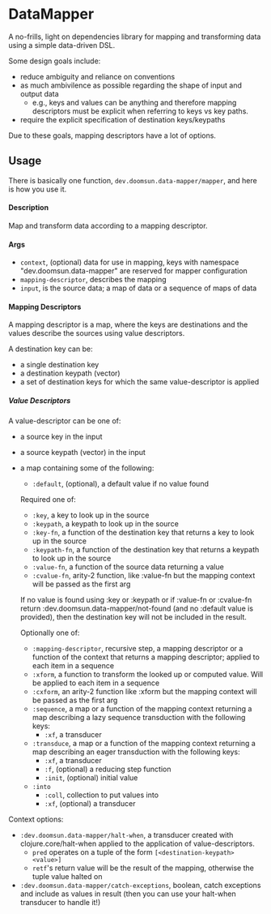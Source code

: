 # DataMapper

A no-frills, light on dependencies library for mapping and transforming data 
using a simple data-driven DSL.

Some design goals include:
- reduce ambiguity and reliance on conventions
- as much ambivilence as possible regarding the shape of input and output data
  - e.g., keys and values can be anything and therefore mapping descriptors 
  must be explicit when referring to keys vs key paths.
- require the explicit specification of destination keys/keypaths

Due to these goals, mapping descriptors have a lot of options.

## Usage

There is basically one function, `dev.doomsun.data-mapper/mapper`, and here is 
how you use it.

#### Description
Map and transform data according to a mapping descriptor.

#### Args
- `context`, (optional) data for use in mapping, keys with namespace
  "dev.doomsun.data-mapper" are reserved for mapper configuration
- `mapping-descriptor`, describes the mapping
- `input`, is the source data; a map of data or a sequence of maps of data

#### Mapping Descriptors
A mapping descriptor is a map, where the keys are destinations and the values
describe the sources using value descriptors.

A destination key can be:
- a single destination key
- a destination keypath (vector)
- a set of destination keys for which the same value-descriptor is applied

##### Value Descriptors
A value-descriptor can be one of:
- a source key in the input
- a source keypath (vector) in the input
- a map containing some of the following:
    - `:default`, (optional), a default value if no value found

  Required one of:
    - `:key`, a key to look up in the source
    - `:keypath`, a keypath to look up in the source
    - `:key-fn`, a function of the destination key that returns a key to look up
      in the source
    - `:keypath-fn`, a function of the destination key that returns a keypath to
      look up in the source
    - `:value-fn`, a function of the source data returning a value
    - `:cvalue-fn`, arity-2 function, like :value-fn but the mapping context
      will be passed as the first arg

  If no value is found using :key or :keypath or if :value-fn or :cvalue-fn
  return :dev.doomsun.data-mapper/not-found (and no :default value is
  provided), then the destination key will not be included in the result.

  Optionally one of:
    - `:mapping-descriptor`, recursive step, a mapping descriptor or a function
      of the context that returns a mapping descriptor; applied to each item in
      a sequence
    - `:xform`, a function to transform the looked up or computed value. Will be
      applied to each item in a sequence
    - `:cxform`, an arity-2 function like :xform but the mapping context will be
      passed as the first arg
    - `:sequence`, a map or a function of the mapping context returning a map
      describing a lazy sequence transduction with the
      following keys:
      - `:xf`, a transducer
    - `:transduce`, a map or a function of the mapping context returning a map
      describing an eager transduction with the following keys:
        - `:xf`, a transducer
        - `:f`, (optional) a reducing step function
        - `:init`, (optional) initial value
    - `:into`
        - `:coll`, collection to put values into
        - `:xf`, (optional) a transducer

Context options:
- `:dev.doomsun.data-mapper/halt-when`, a transducer created with
  clojure.core/halt-when applied to the application of value-descriptors.
    - `pred` operates on a tuple of the form `[<destination-keypath> <value>]`
    - `retf`'s return value will be the result of the mapping, otherwise the
      tuple value halted on
- `:dev.doomsun.data-mapper/catch-exceptions`, boolean, catch exceptions and
  include as values in result (then you can use your halt-when
  transducer to handle it!)
